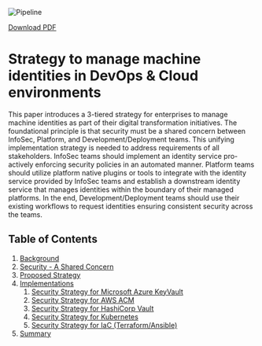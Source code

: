 ![Pipeline](https://github.com/faisalrazzak/strategy-mim-devops-cloud/actions/workflows/GeneratePDF.yml/badge.svg)

[Download PDF](docs/strategy-mim-devops-cloud-paper.pdf)

# Strategy to manage machine identities in DevOps & Cloud environments

This paper introduces a 3-tiered strategy for enterprises to manage machine identities as part of their digital transformation initiatives. The foundational principle is that security must be a shared concern between InfoSec, Platform, and Development/Deployment teams.
This unifying implementation strategy is needed to address requirements of all stakeholders. InfoSec teams should implement an identity service pro-actively enforcing security policies in an automated
manner. Platform teams should utilize platform native plugins or tools to integrate with the identity service provided by InfoSec teams and establish a downstream identity service that manages identities within the boundary of their managed platforms. In the end, Development/Deployment teams should use their existing workflows to request identities ensuring consistent security across the teams.

## Table of Contents  
1. [Background](Background.md)
2. [Security - A Shared Concern](Security-SharedConcern.md)
3. [Proposed Strategy](Strategy-MIM.md)
4. [Implementations](Implementations.md)
   1. [Security Strategy for Microsoft Azure KeyVault](azure-key-vault-strategy-mim-README.md)
   2. [Security Strategy for AWS ACM](acm-strategy-mim-README.md)
   3. [Security Strategy for HashiCorp Vault](hashicorp-vault-strategy-mim.md)
   4. [Security Strategy for Kubernetes](k8s-strategy-mim-README.md)
   5. [Security Strategy for IaC (Terraform/Ansible)](iac-strategy-mim.md)
5. [Summary](Summary.md)

